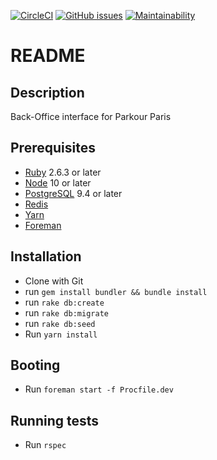 [![CircleCI](https://circleci.com/gh/EmCousin/pkp/tree/master.svg?style=shield)](https://circleci.com/gh/EmCousin/pkp/tree/master)
[![GitHub issues](https://img.shields.io/github/issues/EmCousin/pkp)](https://github.com/EmCousin/pkp/issues)
[![Maintainability](https://api.codeclimate.com/v1/badges/d11f43afa6788ac81980/maintainability)](https://codeclimate.com/github/EmCousin/pkp/maintainability)

# README

## Description

Back-Office interface for Parkour Paris

## Prerequisites
* [Ruby](https://www.ruby-lang.org/en/documentation/installation/) 2.6.3 or later
* [Node](https://nodejs.org/en/download/) 10 or later
* [PostgreSQL](https://www.postgresql.org/download/) 9.4 or later
* [Redis](https://redis.io/topics/quickstart)
* [Yarn](https://classic.yarnpkg.com/en/docs/install/)
* [Foreman](https://github.com/ddollar/foreman)

## Installation
* Clone with Git
* run `gem install bundler && bundle install`
* run `rake db:create`
* run `rake db:migrate`
* run `rake db:seed`
* Run `yarn install`

## Booting
* Run `foreman start -f Procfile.dev`

## Running tests
* Run `rspec`

